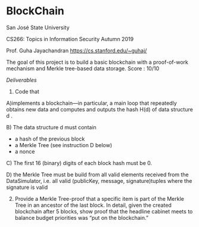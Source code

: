 # BlockChain
San José State University

CS266: Topics in Information Security Autumn 2019

Prof. Guha Jayachandran
https://cs.stanford.edu/~guhaj/


The goal of this project is to build a basic blockchain with a proof-of-work mechanism and Merkle tree-based data storage.
Score : 10/10

*Deliverables*

1) Code that

  A)implements a blockchain—in particular, a main loop that repeatedly obtains new data and computes and outputs the hash   ​H(d)​ of data structure ​d​ .

  B) The data structure ​d​ must contain
  - a hash of the previous block
  - a Merkle Tree (see instruction D below) 
  - a nonce

  C) The first 16 (binary) digits of each block hash must be 0.

  D) the Merkle Tree must be build from all valid elements received from the DataSimulator, i.e. all valid ​(publicKey, message, signature)​ tuples where the signature is valid


2) Provide a Merkle Tree-proof that a specific item is part of the Merkle Tree in an ancestor of the last block. In detail, given the created blockchain after 5 blocks,
show proof that the headline
  cabinet meets to balance budget priorities was “put on the blockchain.”

